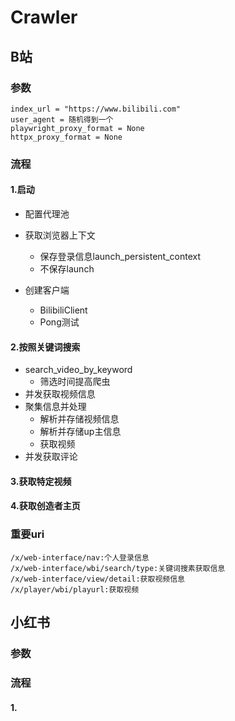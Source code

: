 # Crawler

## B站

### 参数

```
index_url = "https://www.bilibili.com"
user_agent = 随机得到一个
playwright_proxy_format = None
httpx_proxy_format = None
```

### 流程

#### 1.启动

- 配置代理池

- 获取浏览器上下文
  - 保存登录信息launch_persistent_context
  - 不保存launch
- 创建客户端
  - BilibiliClient
  - Pong测试

#### 2.按照关键词搜索

- search_video_by_keyword
  - 筛选时间提高爬虫
- 并发获取视频信息
- 聚集信息并处理
  - 解析并存储视频信息
  - 解析并存储up主信息
  - 获取视频
- 并发获取评论

#### 3.获取特定视频

#### 4.获取创造者主页

### 重要uri

```
/x/web-interface/nav:个人登录信息
/x/web-interface/wbi/search/type:关键词搜素获取信息
/x/web-interface/view/detail:获取视频信息
/x/player/wbi/playurl:获取视频
```

## 小红书

### 参数

### 流程

#### 1.
